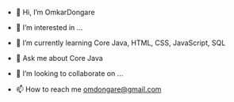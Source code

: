 - 👋 Hi, I’m OmkarDongare
- 👀 I’m interested in ...
- 🌱  I’m currently learning Core Java, HTML, CSS, JavaScript, SQL
- 💬 Ask me about Core Java

- 💞️ I’m looking to collaborate on ...
- 📫 How to reach me omdongare@gmail.com

<!---
omdongare/omdongare is a ✨ special ✨ repository because its `README.md` (this file) appears on your GitHub profile.
You can click the Preview link to take a look at your changes.
--->
